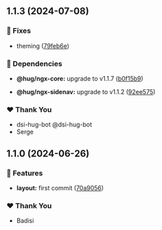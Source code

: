 ## 1.1.3 (2024-07-08)


### 🐛 Fixes

- theming ([79feb6e](https://github.com/DSI-HUG/ngx-components/commit/79feb6e))


### 🌱 Dependencies

- **@hug/ngx-core:** upgrade to v1.1.7 ([b0f15b9](https://github.com/DSI-HUG/ngx-components/commit/b0f15b9))

- **@hug/ngx-sidenav:** upgrade to v1.1.2 ([92ee575](https://github.com/DSI-HUG/ngx-components/commit/92ee575))


### ❤️  Thank You

- dsi-hug-bot @dsi-hug-bot
- Serge

## 1.1.0 (2024-06-26)


### 🚀 Features

- **layout:** first commit ([70a9056](https://github.com/DSI-HUG/ngx-components/commit/70a9056))


### ❤️  Thank You

- Badisi